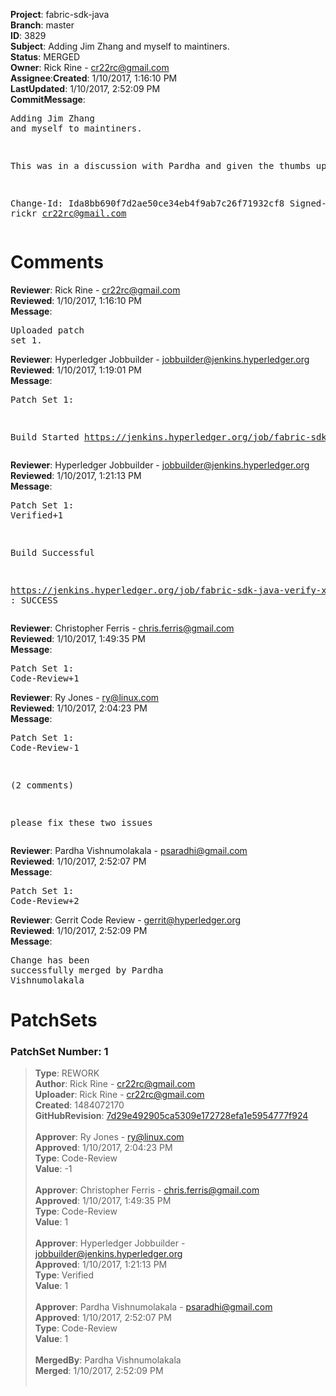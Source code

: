 <strong>Project</strong>: fabric-sdk-java</br><strong>Branch</strong>: master<br><strong>ID</strong>: 3829<br><strong>Subject</strong>: Adding Jim Zhang and myself to maintiners.<br><strong>Status</strong>: MERGED<br><strong>Owner</strong>: Rick Rine - cr22rc@gmail.com<br><strong>Assignee</strong>:<strong>Created</strong>: 1/10/2017, 1:16:10 PM<br><strong>LastUpdated</strong>: 1/10/2017, 2:52:09 PM<br><strong>CommitMessage</strong>:<br><pre>Adding Jim Zhang and myself to maintiners.

This was in a discussion with Pardha and given the thumbs up.

Change-Id: Ida8bb690f7d2ae50ce34eb4f9ab7c26f71932cf8
Signed-off-by: rickr <cr22rc@gmail.com>
</pre><h1>Comments</h1><strong>Reviewer</strong>: Rick Rine - cr22rc@gmail.com<br><strong>Reviewed</strong>: 1/10/2017, 1:16:10 PM<br><strong>Message</strong>: <pre>Uploaded patch set 1.</pre><strong>Reviewer</strong>: Hyperledger Jobbuilder - jobbuilder@jenkins.hyperledger.org<br><strong>Reviewed</strong>: 1/10/2017, 1:19:01 PM<br><strong>Message</strong>: <pre>Patch Set 1:

Build Started https://jenkins.hyperledger.org/job/fabric-sdk-java-verify-x86_64/13/</pre><strong>Reviewer</strong>: Hyperledger Jobbuilder - jobbuilder@jenkins.hyperledger.org<br><strong>Reviewed</strong>: 1/10/2017, 1:21:13 PM<br><strong>Message</strong>: <pre>Patch Set 1: Verified+1

Build Successful 

https://jenkins.hyperledger.org/job/fabric-sdk-java-verify-x86_64/13/ : SUCCESS</pre><strong>Reviewer</strong>: Christopher Ferris - chris.ferris@gmail.com<br><strong>Reviewed</strong>: 1/10/2017, 1:49:35 PM<br><strong>Message</strong>: <pre>Patch Set 1: Code-Review+1</pre><strong>Reviewer</strong>: Ry Jones - ry@linux.com<br><strong>Reviewed</strong>: 1/10/2017, 2:04:23 PM<br><strong>Message</strong>: <pre>Patch Set 1: Code-Review-1

(2 comments)

please fix these two issues</pre><strong>Reviewer</strong>: Pardha Vishnumolakala - psaradhi@gmail.com<br><strong>Reviewed</strong>: 1/10/2017, 2:52:07 PM<br><strong>Message</strong>: <pre>Patch Set 1: Code-Review+2</pre><strong>Reviewer</strong>: Gerrit Code Review - gerrit@hyperledger.org<br><strong>Reviewed</strong>: 1/10/2017, 2:52:09 PM<br><strong>Message</strong>: <pre>Change has been successfully merged by Pardha Vishnumolakala</pre><h1>PatchSets</h1><h3>PatchSet Number: 1</h3><blockquote><strong>Type</strong>: REWORK<br><strong>Author</strong>: Rick Rine - cr22rc@gmail.com<br><strong>Uploader</strong>: Rick Rine - cr22rc@gmail.com<br><strong>Created</strong>: 1484072170<br><strong>GitHubRevision</strong>: [7d29e492905ca5309e172728efa1e5954777f924](https://github.com/hyperledger/fabric-sdk-java/commit/7d29e492905ca5309e172728efa1e5954777f924)<br><br><strong>Approver</strong>: Ry Jones - ry@linux.com<br><strong>Approved</strong>: 1/10/2017, 2:04:23 PM<br><strong>Type</strong>: Code-Review<br><strong>Value</strong>: -1<br><br><strong>Approver</strong>: Christopher Ferris - chris.ferris@gmail.com<br><strong>Approved</strong>: 1/10/2017, 1:49:35 PM<br><strong>Type</strong>: Code-Review<br><strong>Value</strong>: 1<br><br><strong>Approver</strong>: Hyperledger Jobbuilder - jobbuilder@jenkins.hyperledger.org<br><strong>Approved</strong>: 1/10/2017, 1:21:13 PM<br><strong>Type</strong>: Verified<br><strong>Value</strong>: 1<br><br><strong>Approver</strong>: Pardha Vishnumolakala - psaradhi@gmail.com<br><strong>Approved</strong>: 1/10/2017, 2:52:07 PM<br><strong>Type</strong>: Code-Review<br><strong>Value</strong>: 1<br><br><strong>MergedBy</strong>: Pardha Vishnumolakala<br><strong>Merged</strong>: 1/10/2017, 2:52:09 PM<br><br></blockquote>